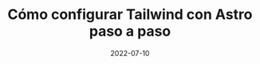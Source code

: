 ---
title: "Cómo configurar Tailwind con Astro paso a paso"
date: '2022-07-10'
description: >-
  Hacer una copia de un Array en JavaScript puede parecer algo sencillo pero lo cierto es que este tipo de datos esconde algunas trampas que hay que controlar. 
tags:
  - tailwind
toc: true
draft: true
---